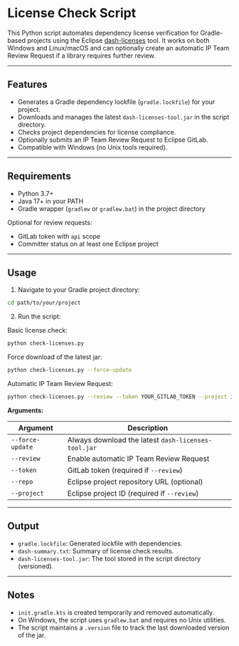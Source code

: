 # License Check Script

This Python script automates dependency license verification for Gradle-based projects using the Eclipse [dash-licenses](https://github.com/eclipse-dash/dash-licenses) tool. It works on both Windows and Linux/macOS and can optionally create an automatic IP Team Review Request if a library requires further review.

---

## Features

- Generates a Gradle dependency lockfile (`gradle.lockfile`) for your project.
- Downloads and manages the latest `dash-licenses-tool.jar` in the script directory.
- Checks project dependencies for license compliance.
- Optionally submits an IP Team Review Request to Eclipse GitLab.
- Compatible with Windows (no Unix tools required).

---

## Requirements

- Python 3.7+
- Java 17+ in your PATH
- Gradle wrapper (`gradlew` or `gradlew.bat`) in the project directory

Optional for review requests:

- GitLab token with `api` scope
- Committer status on at least one Eclipse project

---

## Usage

1. Navigate to your Gradle project directory:

```bash
cd path/to/your/project
````

2. Run the script:

Basic license check:

```bash
python check-licenses.py
```

Force download of the latest jar:

```bash
python check-licenses.py --force-update
```

Automatic IP Team Review Request:

```bash
python check-licenses.py --review --token YOUR_GITLAB_TOKEN --project iot.eclipse --repo https://github.com/eclipse-keyple/keyple-service-java-lib
```

**Arguments:**

| Argument         | Description                                         |
| ---------------- | --------------------------------------------------- |
| `--force-update` | Always download the latest `dash-licenses-tool.jar` |
| `--review`       | Enable automatic IP Team Review Request             |
| `--token`        | GitLab token (required if `--review`)               |
| `--repo`         | Eclipse project repository URL (optional)           |
| `--project`      | Eclipse project ID (required if `--review`)         |

---

## Output

* `gradle.lockfile`: Generated lockfile with dependencies.
* `dash-summary.txt`: Summary of license check results.
* `dash-licenses-tool.jar`: The tool stored in the script directory (versioned).

---

## Notes

* `init.gradle.kts` is created temporarily and removed automatically.
* On Windows, the script uses `gradlew.bat` and requires no Unix utilities.
* The script maintains a `.version` file to track the last downloaded version of the jar.